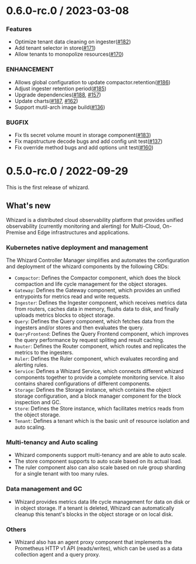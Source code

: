 # 0.6.0-rc.0 / 2023-03-08

### Features

* Optimize tenant data cleaning on ingester([#182](https://github.com/WhizardTelemetry/whizard/pull/182))
* Add tenant selector in store([#171](https://github.com/WhizardTelemetry/whizard/pull/171))
* Allow tenants to monopolize resources([#170](https://github.com/WhizardTelemetry/whizard/pull/170))

### ENHANCEMENT

* Allows global configuration to update compactor.retention([#186](https://github.com/WhizardTelemetry/whizard/pull/186))
* Adjust ingester retention period([#185](https://github.com/WhizardTelemetry/whizard/pull/185))
* Upgrade dependencies([#188](https://github.com/WhizardTelemetry/whizard/pull/188), [#157](https://github.com/WhizardTelemetry/whizard/pull/157))
* Update charts([#187](https://github.com/WhizardTelemetry/whizard/pull/187), [#162](https://github.com/WhizardTelemetry/whizard/pull/162))
* Support mutil-arch image build([#136](https://github.com/WhizardTelemetry/whizard/pull/136))

### BUGFIX

* Fix tls secret volume mount in storage component([#183](https://github.com/WhizardTelemetry/whizard/pull/183))
* Fix mapstructure decode bugs and add config unit test([#137](https://github.com/WhizardTelemetry/whizard/pull/137))
* Fix override method bugs and add options unit test([#160](https://github.com/WhizardTelemetry/whizard/pull/160))



# 0.5.0-rc.0 / 2022-09-29

This is the first release of whizard.

## What's new

Whizard is a distributed cloud observability platform that provides unified observability (currently monitoring and alerting) for Multi-Cloud, On-Premise and Edge infrastructures and applications. 

### Kubernetes native deployment and management

The Whizard Controller Manager simplifies and automates the configuration and deployment of the whizard components by the following CRDs:  

- `Compactor`: Defines the Compactor component, which does the block compaction and life cycle management for the object storages.
- `Gateway`: Defines the Gateway component, which provides an unified entrypoints for metrics read and write requests. 
- `Ingester`: Defines the Ingester component, which receives metrics data from routers, caches data in memory, flushs data to disk, and finally uploads metrics blocks to object storage.
- `Query`: Defines the Query component, which fetches data from the ingesters and/or stores and then evaluates the query.
- `QueryFrontend`: Defines the Query Frontend component, which improves the query performance by request spliting and result caching.
- `Router`: Defines the Router component, which routes and replicates the metrics to the ingesters. 
- `Ruler`: Defines the Ruler component, which evaluates recording and alerting rules.
- `Service`: Defines a Whizard Service, which connects different whizard components together to provide a complete monitoring service. It also contains shared configurations of different components. 
- `Storage`: Defines the Storage instance, which contains the object storage configuration, and a block manager component for the block inspection and GC.
- `Store`: Defines the Store instance, which facilitates metrics reads from the object storage.
- `Tenant`: Defines a tenant which is the basic unit of resource isolation and auto scaling.  

### Multi-tenancy and Auto scaling

- Whizard components support multi-tenancy and are able to auto scale. 
- The store component supports to auto scale based on its actual load. 
- The ruler component also can also scale based on rule group sharding for a single tenant with too many rules.  

### Data management and GC

- Whizard provides metrics data life cycle management for data on disk or in object storage. If a tenant is deleted, Whizard can automatically cleanup this tenant's blocks in the object storage or on local disk.

### Others

- Whizard also has an agent proxy component that implements the Prometheus HTTP v1 API (reads/writes), which can be used as a data collection agent and a query proxy.

